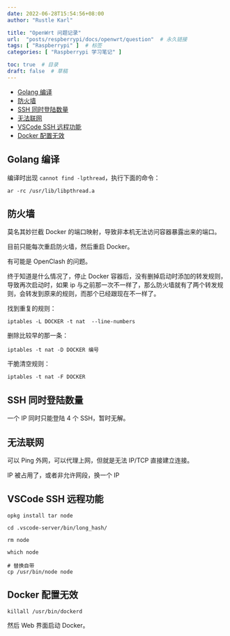 ```yaml
---
date: 2022-06-28T15:54:56+08:00
author: "Rustle Karl"

title: "OpenWrt 问题记录"
url:  "posts/respberrypi/docs/openwrt/question"  # 永久链接
tags: [ "Raspberrypi" ]  # 标签
categories: [ "Raspberrypi 学习笔记" ]

toc: true  # 目录
draft: false  # 草稿
---
```


- [Golang 编译](#golang-编译)
- [防火墙](#防火墙)
- [SSH 同时登陆数量](#ssh-同时登陆数量)
- [无法联网](#无法联网)
- [VSCode SSH 远程功能](#vscode-ssh-远程功能)
- [Docker 配置无效](#docker-配置无效)

## Golang 编译

编译时出现 `cannot find -lpthread`，执行下面的命令：

```shell
ar -rc /usr/lib/libpthread.a
```

## 防火墙

莫名其妙拦截 Docker 的端口映射，导致非本机无法访问容器暴露出来的端口。

目前只能每次重启防火墙，然后重启 Docker。

有可能是 OpenClash 的问题。

终于知道是什么情况了，停止 Docker 容器后，没有删掉启动时添加的转发规则，导致再次启动时，如果 ip 与之前那一次不一样了，那么防火墙就有了两个转发规则，会转发到原来的规则，而那个已经跟现在不一样了。

找到重复的规则：

```shell
iptables -L DOCKER -t nat  --line-numbers
```

删除比较早的那一条：

```shell
iptables -t nat -D DOCKER 编号
```

干脆清空规则：

```shell
iptables -t nat -F DOCKER
```

## SSH 同时登陆数量

一个 IP 同时只能登陆 4 个 SSH，暂时无解。

## 无法联网

可以 Ping 外网，可以代理上网，但就是无法 IP/TCP 直接建立连接。

IP 被占用了，或者非允许网段，换一个 IP

## VSCode SSH 远程功能

```shell
opkg install tar node
```

```shell
cd .vscode-server/bin/long_hash/
```

```shell
rm node
```

```shell
which node

# 替换自带
cp /usr/bin/node node
```

## Docker 配置无效

```shell
killall /usr/bin/dockerd
```

然后 Web 界面启动 Docker。

```shell

```

